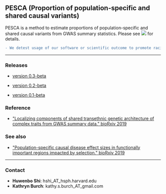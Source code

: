 ## PESCA (Proportion of population-specific and shared causal variants)

PESCA is a method to estimate proportions of population-specific and shared
causal variants from GWAS summary statistics. Please see
[![](https://img.shields.io/badge/docs-latest-blue.svg)](https://huwenboshi.github.io/pesca)
for details.

```diff
- We detest usage of our software or scientific outcome to promote racial discrimination.
```

---

### Releases

* [version 0.3-beta](https://github.com/huwenboshi/pesca/archive/v0.3-beta.tar.gz)

* [version 0.2-beta](https://github.com/huwenboshi/pesca/archive/v0.2-beta.tar.gz)

* [version 0.1-beta](https://github.com/huwenboshi/pesca/archive/v0.1-beta.tar.gz)

### Reference

* ["Localizing components of shared transethnic genetic architecture of complex traits from GWAS summary data." bioRxiv 2019](https://www.biorxiv.org/content/10.1101/858431v2)

### See also

* ["Population-specific causal disease effect sizes in functionally important regions impacted by selection." bioRxiv 2019](https://www.biorxiv.org/content/10.1101/803452v2)

---

### Contact

* **Huwenbo Shi**: hshi_AT_hsph.harvard.edu
* **Kathryn Burch**: kathy.s.burch_AT_gmail.com 
